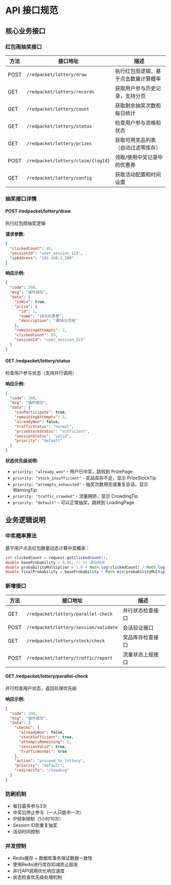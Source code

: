 # API 接口规范

## 核心业务接口

### 红包雨抽奖接口

| 方法 | 接口地址 | 描述 |
|------|----------|------|
| POST | `/redpacket/lottery/draw` | 执行红包雨逻辑，基于点击数量计算概率 |
| GET | `/redpacket/lottery/records` | 获取用户参与历史记录，支持分页 |
| GET | `/redpacket/lottery/count` | 获取剩余抽奖次数和每日统计 |
| GET | `/redpacket/lottery/status` | 检查用户参与资格和状态 |
| GET | `/redpacket/lottery/prizes` | 获取可用奖品列表（自动过滤零库存） |
| POST | `/redpacket/lottery/claim/{logId}` | 领取/使用中奖记录中的优惠券 |
| GET | `/redpacket/lottery/config` | 获取活动配置和时间设置 |

### 抽奖接口详情

#### POST /redpacket/lottery/draw

执行红包雨抽奖逻辑

**请求参数:**
```json
{
  "clickedCount": 85,
  "sessionId": "user_session_123",
  "ipAddress": "192.168.1.100"
}
```

**响应示例:**
```json
{
  "code": 200,
  "msg": "操作成功",
  "data": {
    "isWin": true,
    "prize": {
      "id": 1,
      "name": "10元优惠券",
      "description": "满50元可用"
    },
    "remainingAttempts": 2,
    "clickedCount": 85,
    "sessionId": "user_session_123"
  }
}
```

#### GET /redpacket/lottery/status

检查用户参与状态（支持并行调用）

**响应示例:**
```json
{
  "code": 200,
  "msg": "操作成功",
  "data": {
    "canParticipate": true,
    "remainingAttempts": 3,
    "alreadyWon": false,
    "trafficStatus": "normal",
    "prizeStockStatus": "sufficient",
    "sessionStatus": "valid",
    "priority": "default"
  }
}
```

**状态优先级说明:**
- `priority: "already_won"` - 用户已中奖，跳转到 PrizePage
- `priority: "stock_insufficient"` - 奖品库存不足，显示 PrizeStockTip
- `priority: "attempts_exhausted"` - 抽奖次数用完或重复会话，显示 WarningTip  
- `priority: "traffic_crowded"` - 流量拥挤，显示 CrowdingTip
- `priority: "default"` - 可以正常抽奖，跳转到 LoadingPage

## 业务逻辑说明

### 中奖概率算法

基于用户点击红包数量动态计算中奖概率：

```java
int clickedCount = request.getClickedCount();
double baseProbability = 0.05; // 5% 基础概率
double probabilityMultiplier = 1.0 + Math.log(clickedCount) / Math.log(10) * 0.8;
double finalProbability = baseProbability * Math.min(probabilityMultiplier, 4.0);
```

### 新增接口

| 方法 | 接口地址 | 描述 |
|------|----------|------|
| GET | `/redpacket/lottery/parallel-check` | 并行状态检查接口 |
| POST | `/redpacket/lottery/session/validate` | 会话验证接口 |
| GET | `/redpacket/lottery/stock/check` | 奖品库存检查接口 |
| POST | `/redpacket/lottery/traffic/report` | 流量状态上报接口 |

#### GET /redpacket/lottery/parallel-check

并行检查用户状态，返回处理优先级

**响应示例:**
```json
{
  "code": 200,
  "msg": "操作成功", 
  "data": {
    "checks": {
      "alreadyWon": false,
      "stockSufficient": true,
      "attemptsRemaining": 2,
      "sessionValid": true,
      "trafficNormal": true
    },
    "action": "proceed_to_lottery",
    "priority": "default",
    "redirectTo": "/loading"
  }
}
```

### 防刷机制

- 每日最多参与3次
- 中奖后停止参与（一人只能中一次）
- IP频率限制（1小时10次）
- Session ID防重复抽奖
- 活动时间控制

### 并发控制

- Redis缓存 + 数据库事务保证数据一致性
- 使用Redis进行库存扣减防止超发
- 并行API调用优化响应速度
- 状态检查优先级处理机制